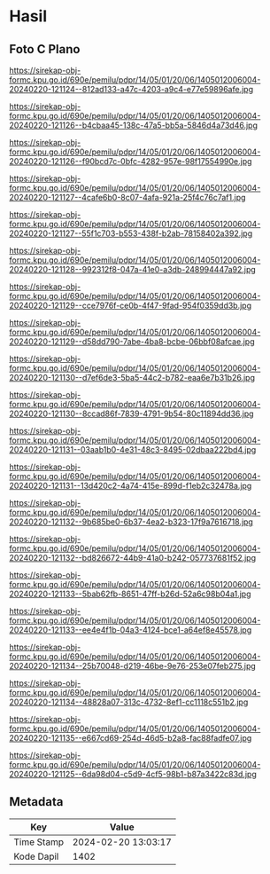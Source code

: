 # Hasil

## Foto C Plano

https://sirekap-obj-formc.kpu.go.id/690e/pemilu/pdpr/14/05/01/20/06/1405012006004-20240220-121124--812ad133-a47c-4203-a9c4-e77e59896afe.jpg

https://sirekap-obj-formc.kpu.go.id/690e/pemilu/pdpr/14/05/01/20/06/1405012006004-20240220-121126--b4cbaa45-138c-47a5-bb5a-5846d4a73d46.jpg

https://sirekap-obj-formc.kpu.go.id/690e/pemilu/pdpr/14/05/01/20/06/1405012006004-20240220-121126--f90bcd7c-0bfc-4282-957e-98f17554990e.jpg

https://sirekap-obj-formc.kpu.go.id/690e/pemilu/pdpr/14/05/01/20/06/1405012006004-20240220-121127--4cafe6b0-8c07-4afa-921a-25f4c76c7af1.jpg

https://sirekap-obj-formc.kpu.go.id/690e/pemilu/pdpr/14/05/01/20/06/1405012006004-20240220-121127--55f1c703-b553-438f-b2ab-78158402a392.jpg

https://sirekap-obj-formc.kpu.go.id/690e/pemilu/pdpr/14/05/01/20/06/1405012006004-20240220-121128--992312f8-047a-41e0-a3db-248994447a92.jpg

https://sirekap-obj-formc.kpu.go.id/690e/pemilu/pdpr/14/05/01/20/06/1405012006004-20240220-121129--cce7976f-ce0b-4f47-9fad-954f0359dd3b.jpg

https://sirekap-obj-formc.kpu.go.id/690e/pemilu/pdpr/14/05/01/20/06/1405012006004-20240220-121129--d58dd790-7abe-4ba8-bcbe-06bbf08afcae.jpg

https://sirekap-obj-formc.kpu.go.id/690e/pemilu/pdpr/14/05/01/20/06/1405012006004-20240220-121130--d7ef6de3-5ba5-44c2-b782-eaa6e7b31b26.jpg

https://sirekap-obj-formc.kpu.go.id/690e/pemilu/pdpr/14/05/01/20/06/1405012006004-20240220-121130--8ccad86f-7839-4791-9b54-80c11894dd36.jpg

https://sirekap-obj-formc.kpu.go.id/690e/pemilu/pdpr/14/05/01/20/06/1405012006004-20240220-121131--03aab1b0-4e31-48c3-8495-02dbaa222bd4.jpg

https://sirekap-obj-formc.kpu.go.id/690e/pemilu/pdpr/14/05/01/20/06/1405012006004-20240220-121131--13d420c2-4a74-415e-899d-f1eb2c32478a.jpg

https://sirekap-obj-formc.kpu.go.id/690e/pemilu/pdpr/14/05/01/20/06/1405012006004-20240220-121132--9b685be0-6b37-4ea2-b323-17f9a7616718.jpg

https://sirekap-obj-formc.kpu.go.id/690e/pemilu/pdpr/14/05/01/20/06/1405012006004-20240220-121132--bd826672-44b9-41a0-b242-057737681f52.jpg

https://sirekap-obj-formc.kpu.go.id/690e/pemilu/pdpr/14/05/01/20/06/1405012006004-20240220-121133--5bab62fb-8651-47ff-b26d-52a6c98b04a1.jpg

https://sirekap-obj-formc.kpu.go.id/690e/pemilu/pdpr/14/05/01/20/06/1405012006004-20240220-121133--ee4e4f1b-04a3-4124-bce1-a64ef8e45578.jpg

https://sirekap-obj-formc.kpu.go.id/690e/pemilu/pdpr/14/05/01/20/06/1405012006004-20240220-121134--25b70048-d219-46be-9e76-253e07feb275.jpg

https://sirekap-obj-formc.kpu.go.id/690e/pemilu/pdpr/14/05/01/20/06/1405012006004-20240220-121134--48828a07-313c-4732-8ef1-cc1118c551b2.jpg

https://sirekap-obj-formc.kpu.go.id/690e/pemilu/pdpr/14/05/01/20/06/1405012006004-20240220-121135--e667cd69-254d-46d5-b2a8-fac88fadfe07.jpg

https://sirekap-obj-formc.kpu.go.id/690e/pemilu/pdpr/14/05/01/20/06/1405012006004-20240220-121125--6da98d04-c5d9-4cf5-98b1-b87a3422c83d.jpg


## Metadata

| Key        | Value               |
| ---------- | ------------------- |
| Time Stamp | 2024-02-20 13:03:17 |
| Kode Dapil | 1402                |



